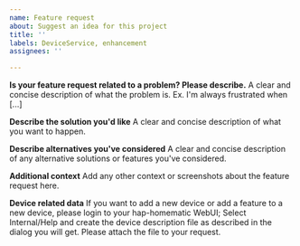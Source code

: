 ```yaml
---
name: Feature request
about: Suggest an idea for this project
title: ''
labels: DeviceService, enhancement
assignees: ''

---
```


**Is your feature request related to a problem? Please describe.**
A clear and concise description of what the problem is. Ex. I'm always frustrated when [...]

**Describe the solution you'd like**
A clear and concise description of what you want to happen.

**Describe alternatives you've considered**
A clear and concise description of any alternative solutions or features you've considered.

**Additional context**
Add any other context or screenshots about the feature request here.

**Device related data**
If you want to add a new device or add a feature to a new device, please login to your hap-homematic WebUI; Select Internal/Help and create the device description file as described in the dialog you will get. Please attach the file to your request.
